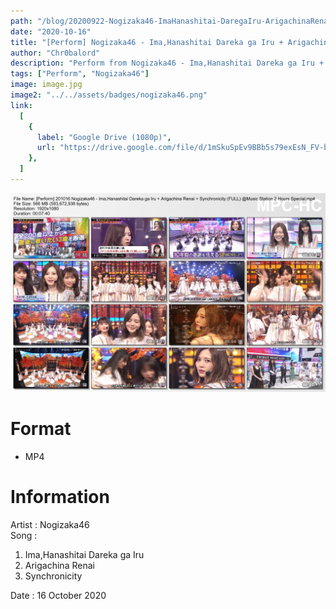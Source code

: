 ```yaml
---
path: "/blog/20200922-Nogizaka46-ImaHanashitai-DaregaIru-ArigachinaRenai-Synchronicity-MusicStation"
date: "2020-10-16"
title: "[Perform] Nogizaka46 - Ima,Hanashitai Dareka ga Iru + Arigachina Renai + Synchronicity (FULL) @Music Station 2 Hours Special"
author: "Chr0balord"
description: "Perform from Nogizaka46 - Ima,Hanashitai Dareka ga Iru + Arigachina Renai + Synchronicity (FULL) @Music Station 2 Hours Special"
tags: ["Perform", "Nogizaka46"]
image: image.jpg
image2: "../../assets/badges/nogizaka46.png"
link:
  [
    {
      label: "Google Drive (1080p)",
      url: "https://drive.google.com/file/d/1mSkuSpEv9BBb5s79exEsN_FV-bl7RwMt/view?usp=sharing",
    },
  ]
---
```


![Nogizaka46 - Ima,Hanashitai Dareka ga Iru + Arigachina Renai + Synchronicity (FULL) @Music Station 2 Hours](./image.jpg)

# Format

- MP4

# Information

Artist : Nogizaka46 <br/>
Song : 
1. Ima,Hanashitai Dareka ga Iru
2. Arigachina Renai
3. Synchronicity <br>

Date : 16 October 2020 <br/>
